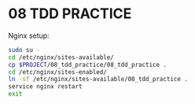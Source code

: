 # 08 TDD PRACTICE

Nginx setup:
```bash
sudo su -
cd /etc/nginx/sites-available/
cp $PROJECT/08_tdd_practice/08_tdd_practice .
cd /etc/nginx/sites-enabled/
ln -sf /etc/nginx/sites-available/08_tdd_practice .
service nginx restart 
exit
```
